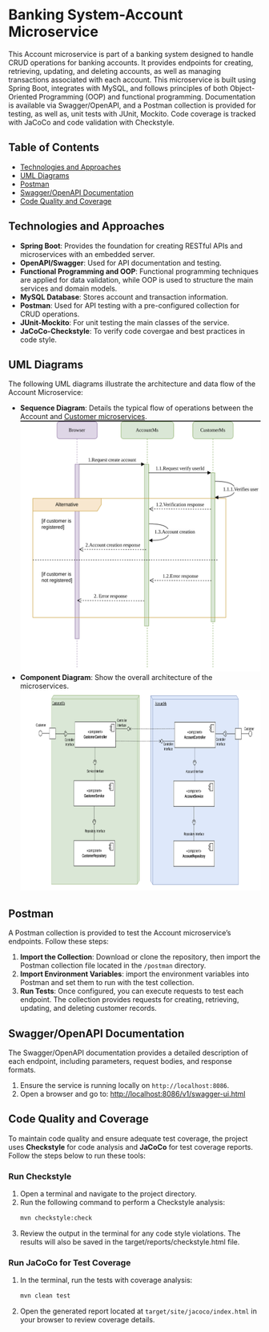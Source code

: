 # Banking System-Account Microservice

This Account microservice is part of a banking system designed to handle CRUD operations for banking accounts. It provides endpoints for creating, retrieving, updating, and deleting accounts, as well as managing transactions associated with each account. This microservice is built using Spring Boot, integrates with MySQL, and follows principles of both Object-Oriented Programming (OOP) and functional programming. Documentation is available via Swagger/OpenAPI, and a Postman collection is provided for testing, as well as, unit tests with JUnit, Mockito. Code coverage is tracked with JaCoCo and code validation with Checkstyle.

## Table of Contents
- [Technologies and Approaches](#technologies-and-approaches)
- [UML Diagrams](#uml-diagrams)
- [Postman](#postman)
- [Swagger/OpenAPI Documentation](#swaggeropenapi-documentation)
- [Code Quality and Coverage](#code-quality-and-coverage)

## Technologies and Approaches
- **Spring Boot**: Provides the foundation for creating RESTful APIs and microservices with an embedded server.
- **OpenAPI/Swagger**: Used for API documentation and testing.
- **Functional Programming and OOP**: Functional programming techniques are applied for data validation, while OOP is used to structure the main services and domain models.
- **MySQL Database**: Stores account and transaction information.
- **Postman**: Used for API testing with a pre-configured collection for CRUD operations.
- **JUnit-Mockito**: For unit testing the main classes of the service.
- **JaCoCo-Checkstyle**: To verify code covergae and best practices in code style.

## UML Diagrams
The following UML diagrams illustrate the architecture and data flow of the Account Microservice:

- **Sequence Diagram**: Details the typical flow of operations between the Account and [Customer microservices](https://github.com/abengl/NTT-Project2-CustomerMS).
  <img alt="UML sequence diagram" src="https://github.com/abengl/NTT-Project2-AccountMS/blob/a3ccfe7ae3fad6d2d667ecc89dded8d9d2906986/src/main/resources/static/UML_Sequence_Diagram2_Microservices.png" width="500" height="500">
- **Component Diagram**: Show the overall architecture of the microservices.
    <img alt="UML sequence diagram" src="https://github.com/abengl/NTT-Project2-AccountMS/blob/a3ccfe7ae3fad6d2d667ecc89dded8d9d2906986/src/main/resources/static/UML_Component_Diagram_Microservices.png" width="800" height="400">

## Postman
A Postman collection is provided to test the Account microservice’s endpoints. Follow these steps:
1. **Import the Collection**: Download or clone the repository, then import the Postman collection file located in the `/postman` directory.
2. **Import Environment Variables**: import the environment variables into Postman and set them to run with the test collection.
3. **Run Tests**: Once configured, you can execute requests to test each endpoint. The collection provides requests for creating, retrieving, updating, and deleting customer records.

## Swagger/OpenAPI Documentation
The Swagger/OpenAPI documentation provides a detailed description of each endpoint, including parameters, request bodies, and response formats.
1. Ensure the service is running locally on `http://localhost:8086`.
2. Open a browser and go to: [http://localhost:8086/v1/swagger-ui.html](http://localhost:8086/v1/swagger-ui.html)
   
## Code Quality and Coverage

To maintain code quality and ensure adequate test coverage, the project uses **Checkstyle** for code analysis and **JaCoCo** for test coverage reports. Follow the steps below to run these tools:

### Run Checkstyle
1. Open a terminal and navigate to the project directory.
2. Run the following command to perform a Checkstyle analysis:
   ```bash
   mvn checkstyle:check
   ```
3. Review the output in the terminal for any code style violations. The results will also be saved in the target/reports/checkstyle.html file.
   
### Run JaCoCo for Test Coverage
1. In the terminal, run the tests with coverage analysis:
   ```bash
   mvn clean test
   ```
2. Open the generated report located at `target/site/jacoco/index.html` in your browser to review coverage details.

